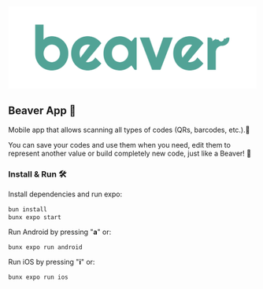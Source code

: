 ![image info](./docs/images/beaverLogo.png)

## Beaver App 🦫

Mobile app that allows scanning all types of codes (QRs, barcodes, etc.).📱

You can save your codes and use them when you need, edit them to represent another value or build completely new code,
just like a Beaver! 🦫

### Install & Run 🛠️

Install dependencies and run expo:

```
bun install
bunx expo start
```

Run Android by pressing "**a**" or:

```
bunx expo run android
```

Run iOS by pressing "**i**" or:

```
bunx expo run ios
```
